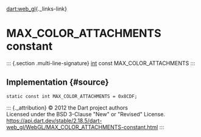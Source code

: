 [dart:web\_gl](../../dart-web_gl/dart-web_gl-library){._links-link}

MAX\_COLOR\_ATTACHMENTS constant
================================

::: {.section .multi-line-signature}
[int](../../dart-core/int-class) const MAX\_COLOR\_ATTACHMENTS
:::

Implementation {#source}
--------------

``` {.language-dart data-language="dart"}
static const int MAX_COLOR_ATTACHMENTS = 0x8CDF;
```

::: {._attribution}
© 2012 the Dart project authors\
Licensed under the BSD 3-Clause \"New\" or \"Revised\" License.\
<https://api.dart.dev/stable/2.18.5/dart-web_gl/WebGL/MAX_COLOR_ATTACHMENTS-constant.html>
:::

